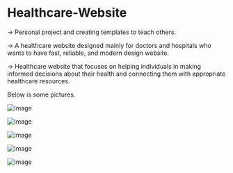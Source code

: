 # Healthcare-Website

→ Personal project and creating templates to teach others. 

→ A healthcare website designed mainly for doctors and hospitals who wants to have fast, reliable, and modern design website. 

→ Healthcare website that focuses on helping individuals in making informed decisions about their health and connecting them with appropriate healthcare resources.

Below is some pictures. 

![image](https://github.com/KhanDevProject/HealthCare-Website/assets/69941212/9fb68537-4075-4e77-a9e3-0f3588ae8a5c)

![image](https://github.com/KhanDevProject/HealthCare-Website/assets/69941212/6e3090d7-dee6-4778-a0de-f6365c396c88)

![image](https://github.com/KhanDevProject/HealthCare-Website/assets/69941212/b741e834-8b0d-4c30-8110-dd295c26c1b0)

![image](https://github.com/KhanDevProject/HealthCare-Website/assets/69941212/0cbe81e9-b358-4ba8-b0fb-28476b32de43)

![image](https://github.com/KhanDevProject/HealthCare-Website/assets/69941212/0c3e59b0-6338-42e0-b4ff-c050e003d3e9)
